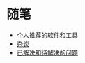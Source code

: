 # 随笔

- [个人推荐的软件和工具](https://github.com/HelperInCa/Essays/blob/master/config.md)
- [杂谈](https://github.com/HelperInCa/Essays/blob/master/%E6%9D%82%E8%B0%88.md)
- [已解决和待解决的问题](https://github.com/HelperInCa/Essays/blob/master/Solution.md) 

